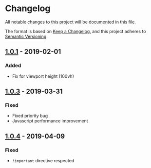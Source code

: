 # Changelog
All notable changes to this project will be documented in this file.

The format is based on [Keep a Changelog](https://keepachangelog.com/en/1.0.0/),
and this project adheres to [Semantic Versioning](https://semver.org/spec/v2.0.0.html).

## [1.0.1] - 2019-02-01
### Added
- Fix for viewport height (100vh)
## [1.0.3] - 2019-03-31
### Fixed
- Fixed priority bug
- Javascript performance improvement
## [1.0.4] - 2019-04-09
### Fixed
- `!important` directive respected

[1.0.1]: https://www.npmjs.com/package/postcss-viewport-height-correction/v/1.0.1
[1.0.3]: https://www.npmjs.com/package/postcss-viewport-height-correction/v/1.0.3
[1.0.4]: https://www.npmjs.com/package/postcss-viewport-height-correction/v/1.0.4
